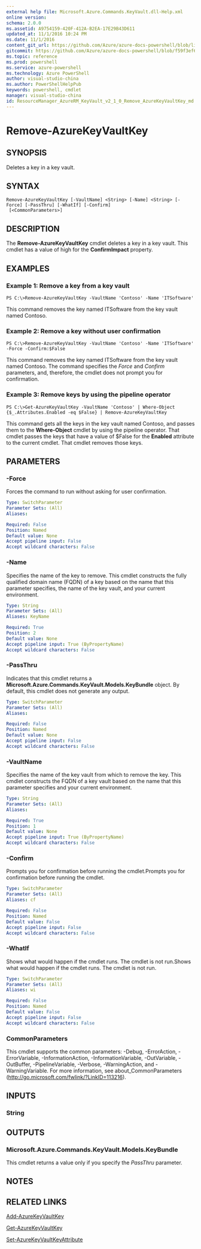```yaml
---
external help file: Microsoft.Azure.Commands.KeyVault.dll-Help.xml
online version: 
schema: 2.0.0
ms.assetid: A9754159-420F-412A-B2EA-17E29B43D611
updated_at: 11/1/2016 10:24 PM
ms.date: 11/1/2016
content_git_url: https://github.com/Azure/azure-docs-powershell/blob/live/azureps-cmdlets-docs/ResourceManager/AzureRM.KeyVault/v2.1.0/Remove-AzureKeyVaultKey.md
gitcommit: https://github.com/Azure/azure-docs-powershell/blob/f59f3ef60bc592383812213e69fd77ba950759ed/azureps-cmdlets-docs/ResourceManager/AzureRM.KeyVault/v2.1.0/Remove-AzureKeyVaultKey.md
ms.topic: reference
ms.prod: powershell
ms.service: azure-powershell
ms.technology: Azure PowerShell
author: visual-studio-china
ms.author: PowerShellHelpPub
keywords: powershell, cmdlet
manager: visual-studio-china
id: ResourceManager_AzureRM_KeyVault_v2_1_0_Remove_AzureKeyVaultKey_md
---
```


# Remove-AzureKeyVaultKey

## SYNOPSIS
Deletes a key in a key vault.

## SYNTAX

```
Remove-AzureKeyVaultKey [-VaultName] <String> [-Name] <String> [-Force] [-PassThru] [-WhatIf] [-Confirm]
 [<CommonParameters>]
```

## DESCRIPTION
The **Remove-AzureKeyVaultKey** cmdlet deletes a key in a key vault.
This cmdlet has a value of high for the **ConfirmImpact** property.

## EXAMPLES

### Example 1: Remove a key from a key vault
```
PS C:\>Remove-AzureKeyVaultKey -VaultName 'Contoso' -Name 'ITSoftware'
```

This command removes the key named ITSoftware from the key vault named Contoso.

### Example 2: Remove a key without user confirmation
```
PS C:\>Remove-AzureKeyVaultKey -VaultName 'Contoso' -Name 'ITSoftware' -Force -Confirm:$False
```

This command removes the key named ITSoftware from the key vault named Contoso.
The command specifies the *Force* and *Confirm* parameters, and, therefore, the cmdlet does not prompt you for confirmation.

### Example 3: Remove keys by using the pipeline operator
```
PS C:\>Get-AzureKeyVaultKey -VaultName 'Contoso' | Where-Object {$_.Attributes.Enabled -eq $False} | Remove-AzureKeyVaultKey
```

This command gets all the keys in the key vault named Contoso, and passes them to the **Where-Object** cmdlet by using the pipeline operator.
That cmdlet passes the keys that have a value of $False for the **Enabled** attribute to the current cmdlet.
That cmdlet removes those keys.

## PARAMETERS

### -Force
Forces the command to run without asking for user confirmation.

```yaml
Type: SwitchParameter
Parameter Sets: (All)
Aliases: 

Required: False
Position: Named
Default value: None
Accept pipeline input: False
Accept wildcard characters: False
```

### -Name
Specifies the name of the key to remove.
This cmdlet constructs the fully qualified domain name (FQDN) of a key based on the name that this parameter specifies, the name of the key vault, and your current environment.

```yaml
Type: String
Parameter Sets: (All)
Aliases: KeyName

Required: True
Position: 2
Default value: None
Accept pipeline input: True (ByPropertyName)
Accept wildcard characters: False
```

### -PassThru
Indicates that this cmdlet returns a **Microsoft.Azure.Commands.KeyVault.Models.KeyBundle** object.
By default, this cmdlet does not generate any output.

```yaml
Type: SwitchParameter
Parameter Sets: (All)
Aliases: 

Required: False
Position: Named
Default value: None
Accept pipeline input: False
Accept wildcard characters: False
```

### -VaultName
Specifies the name of the key vault from which to remove the key.
This cmdlet constructs the FQDN of a key vault based on the name that this parameter specifies and your current environment.

```yaml
Type: String
Parameter Sets: (All)
Aliases: 

Required: True
Position: 1
Default value: None
Accept pipeline input: True (ByPropertyName)
Accept wildcard characters: False
```

### -Confirm
Prompts you for confirmation before running the cmdlet.Prompts you for confirmation before running the cmdlet.

```yaml
Type: SwitchParameter
Parameter Sets: (All)
Aliases: cf

Required: False
Position: Named
Default value: False
Accept pipeline input: False
Accept wildcard characters: False
```

### -WhatIf
Shows what would happen if the cmdlet runs.
The cmdlet is not run.Shows what would happen if the cmdlet runs.
The cmdlet is not run.

```yaml
Type: SwitchParameter
Parameter Sets: (All)
Aliases: wi

Required: False
Position: Named
Default value: False
Accept pipeline input: False
Accept wildcard characters: False
```

### CommonParameters
This cmdlet supports the common parameters: -Debug, -ErrorAction, -ErrorVariable, -InformationAction, -InformationVariable, -OutVariable, -OutBuffer, -PipelineVariable, -Verbose, -WarningAction, and -WarningVariable. For more information, see about_CommonParameters (http://go.microsoft.com/fwlink/?LinkID=113216).

## INPUTS

### String

## OUTPUTS

### Microsoft.Azure.Commands.KeyVault.Models.KeyBundle
This cmdlet returns a value only if you specify the *PassThru* parameter.

## NOTES

## RELATED LINKS

[Add-AzureKeyVaultKey](xref:ResourceManager/AzureRM.KeyVault/v2.1.0/Add-AzureKeyVaultKey.md)

[Get-AzureKeyVaultKey](xref:ResourceManager/AzureRM.KeyVault/v2.1.0/Get-AzureKeyVaultKey.md)

[Set-AzureKeyVaultKeyAttribute](xref:ResourceManager/AzureRM.KeyVault/v2.1.0/Set-AzureKeyVaultKeyAttribute.md)


